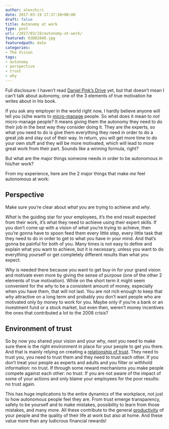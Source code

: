 ```yaml
---
author: alexchiri
date: 2017-03-19 17:37:58+00:00
draft: false
title: Autonomy at work
type: post
url: /2017/03/19/autonomy-at-work/
featured: 03D82840.jpg
featuredpath: date
categories:
- The Vision
tags:
- autonomy
- perspective
- trust
- why
---
```


Full disclosure: I haven’t read [Daniel Pink’s Drive](https://www.amazon.com/Drive-Surprising-Truth-About-Motivates/dp/1594484805) yet, but that doesn’t mean I can’t talk about autonomy, one of the 3 elements of true motivation he writes about in his book.

If you ask any employer in the world right now, I hardly believe anyone will tell you (s)he wants to [micro-manage](https://www.alexchiri.com/post/do-you-micro-manage-much) people. So what does it mean to _not_ micro-manage people? It means giving them the autonomy they need to do their job in the best way they consider doing it. They are the experts, so what you need to do is give them everything they need in order to do a great job and stay out of their way. In return, you will get more time to do your own stuff and they will be more motivated, which will lead to more great work from their part. Sounds like a winning formula, right?

But what are the major things someone needs in order to be autonomous in his/her work?

From my experience, here are the 2 major things that make _me_ feel autonomous at work:


## Perspective


Make sure you’re clear about _what_ you are trying to achieve and _why_.

_What_ is the guiding star for your employees, it’s the end result expected from their work, it’s what they need to achieve using their expert skills. If you don’t come up with a vision of _what_ you’re trying to achieve, then you’re gonna have to spoon feed them every little step, every little task that they need to do in order to get to what you have in your mind. And that’s gonna be painful for both of you. Many times is not easy to define and explain what you want to achieve, but it is necessary, unless you want to do everything yourself or get completely different results than what you expect.

_Why_ is needed there because you want to get buy-in for your grand vision and motivate even more by giving the sense of purpose (one of the other 2 elements of true motivation). While on the short term it might seem convenient for the _why_ to be a consistent amount of money, especially when you have them, that will not last. You are not rich enough to keep that _why_ attractive on a long term and probably you don’t want people who are motivated only by money to work for you. Maybe only if you’re a bank or an investment fund or a stock market, but even then, weren’t money incentives the ones that contributed a lot to the 2008 crisis?


## Environment of trust


So by now you shared your vision and your why, next you need to make sure there is the right environment in place for your people to get you there. And that is mainly relying on creating a [relationship of trust](https://hbr.org/2017/01/the-neuroscience-of-trust). They need to trust you, you need to trust them and they need to trust each other. If you don’t treat your people as experts and adults and you filter or withhold information: no trust. If through some reward mechanisms you make people compete against each other: no trust. If you are not aware of the impact of some of your actions and only blame your employees for the poor results: no trust again.

This has huge implications to the entire dynamics of the workplace, not just to how autonomous people feel they are. From trust emerge transparency, safety to be yourself and to make mistakes, possibility to learn from those mistakes, and many more. All these contribute to the general [productivity](https://hbr.org/2017/03/great-companies-obsess-over-productivity-not-efficiency) of your people and the quality of their life at work but also at home. And these value more than any ludicrous financial rewards!
